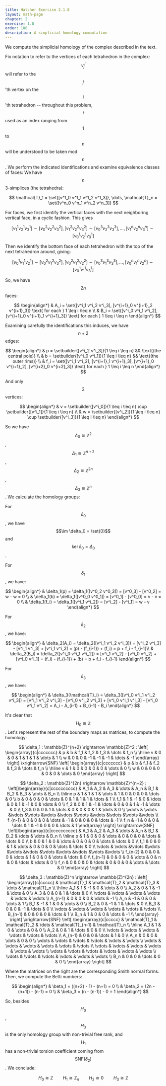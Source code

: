 ```yaml
---
title: Hatcher Exercise 2.1.8
layout: math-page
chapter: 2
exercise: 1.8
order: 108
description: A simplicial homology computation
---
```


We compute the simplicial homology of the complex described in the text.

Fix notation to refer to the vertices of each tetrahedron in the complex: $$v^i_j$$ will refer to the $$j$$'th vertex on the $$i$$'th tetrahedron -- throughout this problem, $$i$$ used as an index ranging from $$1$$ to $$n$$ will be understood to be taken mod $$n$$.
We perform the indicated identifications and examine equivalence classes of faces:
We have $$n$$ 3-simplices (the tetrahedra):

$$
\mathcal{T}_1 = \set{[v^1_0 v^1_1 v^1_2 v^1_3]}, \dots, \mathcal{T}_n = \set{[v^n_0 v^n_1 v^n_2 v^n_3]}
$$

For faces, we first identify the vertical faces with the next neighboring vertical face,  in a cyclic fashion.
This gives

$$
[v^1_1 v^1_2 v^1_3] \sim [v^2_0 v^2_2 v^2_3], [v^2_1 v^2_2 v^2_3] \sim [v^3_0 v^3_2 v^3_3], \dots, [v^n_1 v^n_2 v^n_3] \sim [v^1_0 v^1_2 v^1_3]
$$

Then we identify the bottom face of each tetrahedron with the top of the next tetrahedron around, giving:

$$
[v^1_0 v^1_1 v^1_2] \sim [v^2_0 v^2_1 v^2_3], [v^2_0 v^2_1 v^2_2] \sim [v^3_0 v^3_1 v^3_3], \dots, [v^n_0 v^n_1 v^n_2] \sim [v^1_0 v^1_1 v^1_3]
$$

So, we have $$2n$$ faces:

$$
\begin{align*}
& A_i = \set{[v^i_1 v^i_2 v^i_3], [v^{i+1}_0 v^{i+1}_2 v^{i+1}_3]} \text{ for each } 1 \leq i \leq n \\
& B_i = \set{[v^i_0 v^i_1 v^i_2], [v^{i+1}_0 v^{i+1}_1 v^{i+1}_3]} \text{ for each } 1 \leq i \leq n
\end{align*}
$$

Examining carefully the identifications this induces, we have $$n+2$$ edges:

$$
\begin{align*}
& p = \setbuilder{[v^i_2 v^i_3]}{1 \leq i \leq n} && \text{(the central pole)} \\
& b = \setbuilder{[v^i_0 v^i_1]}{1 \leq i \leq n} && \text{(the outer rims)} \\
& f_i = \set{[v^i_1 v^i_2], [v^{i+1}_1 v^{i+1}_3], [v^{i+1}_0 v^{i+1}_2], [v^{i+2}_0 v^{i+2}_3]} \text{ for each } 1 \leq i \leq n
\end{align*}
$$

And only $$2$$ vertices:

$$
\begin{align*}
& v = \setbuilder{[v^i_0]}{1 \leq i \leq n} \cup \setbuilder{[v^i_1]}{1 \leq i \leq n} \\
& w = \setbuilder{[v^i_2]}{1 \leq i \leq n} \cup \setbuilder{[v^i_3]}{1 \leq i \leq n}
\end{align*}
$$

So we have $$\Delta_0 \cong \mathbb{Z}^2$$, $$\Delta_1 \cong \mathbb{Z}^{n+2}$$, $$\Delta_2 \cong \mathbb{Z}^{2n}$$, $$\Delta_3 \cong \mathbb{Z}^n$$.
We calculate the homology groups:



For $$\delta_0$$, we have $$\im \delta_0 = \set{0}$$ and $$\ker \delta_0 = \Delta_0$$.



For $$\delta_1$$, we have:

$$
\begin{align*}
& \delta_1(p) = \delta_1([v^0_2 v^0_3]) = [v^0_3] - [v^0_2] = w - w = 0 \\
& \delta_1(b) = \delta_1([v^0_0 v^0_1]) = [v^0_1] - [v^0_0] = v - v = 0 \\
& \delta_1(f_i) = \delta_1([v^i_1 v^i_2]) = [v^i_2] - [v^i_1] = w - v
\end{align*}
$$

For $$\delta_2$$, we have:

$$
\begin{align*}
& \delta_2(A_i) = \delta_2([v^i_1 v^i_2 v^i_3]) = [v^i_2 v^i_3] - [v^i_1 v^i_3] + [v^i_1 v^i_2] = (p) - (f_{i-1}) + (f_i) = p + f_i - f_{i-1}\\
& \delta_2(B_i) = \delta_2([v^i_0 v^i_1 v^i_2]) = [v^i_1 v^i_2] - [v^i_0 v^i_2] + [v^i_0 v^i_1] = (f_i) - (f_{i-1}) + (b) = b + f_i - f_{i-1}
\end{align*}
$$

For $$\delta_3$$, we have:

$$
\begin{align*}
& \delta_3(\mathcal{T}_i) = \delta_3([v^i_0 v^i_1 v^i_2 v^i_3]) = [v^i_1 v^i_2 v^i_3] - [v^i_0 v^i_2 v^i_3] + [v^i_0 v^i_1 v^i_3] - [v^i_0 v^i_1 v^i_2] = A_i - A_{i-1} + B_{i-1} - B_i
\end{align*}
$$

It's clear that $$H_0 \cong \mathbb{Z}$$.
Let's represent the rest of the boundary maps as matrices, to compute the homology:

$$
\delta_1 : \mathbb{Z}^{n+2} \rightarrow \mathbb{Z}^2 : \left[ \begin{array}{c|ccccccc}
& p & b & f_1 & f_2 & f_3 & \dots & f_n \\ \hline
v & 0 & 0 & 1 & 1 & 1 & \dots & 1 \\
w & 0 & 0 & -1 & -1 & -1 & \dots & -1
\end{array} \right]
\xrightarrow{SNF}
\left[ \begin{array}{c|ccccccc}
& p & b & f_1 & f_2 & f_3 & \dots & f_n \\ \hline
v & 1 & 0 & 0 & 0 & 0 & \dots & 0 \\
w & 0 & 0 & 0 & 0 & 0 & \dots & 0
\end{array} \right]
$$



$$
\delta_2 : \mathbb{Z}^{2n} \rightarrow \mathbb{Z}^{n+2} : \left[\begin{array}{c|cccccccccc}
& A_1 & A_2 & A_3 & \dots & A_n & B_1 & B_2 & B_3 & \dots & B_n \\ \hline
p       & 1 & 1 & 1 & \dots & 1 & 0 & 0 & 0 & \dots & 0 \\
b       & 0 & 0 & 0 & \dots & 0 & 1 & 1 & 1 & \dots & 1 \\
f_1     & 1 & -1 & 0 & \dots & 0 & 1 & -1 & 0 & \dots & 0 \\
f_2     & 0 & 1 & -1 & \dots & 0 & 0 & 1 & -1 & \dots & 0 \\
f_3     & 0 & 0 & 1 & \dots & 0 & 0 & 0 & 1 & \dots & 0 \\
\vdots & \vdots &\vdots &\vdots &\vdots &\vdots &\vdots &\vdots &\vdots &\vdots &\vdots \\
f_{n-1} & 0 & 0 & 0 & \dots & -1 & 0 & 0 & 0 & \dots & -1 \\
f_n     & -1 & 0 & 0 & \dots & 1 & -1 & 0 & 0 & \dots & 1
\end{array} \right]
\xrightarrow{SNF}
\left[\begin{array}{c|cccccccccc}
& A_1 & A_2 & A_3 & \dots & A_n & B_1 & B_2 & \dots & \dots & B_n \\ \hline
p       & 1 & 0 & 0 & \dots & 0 & 0 & 0 & \dots & \dots & 0 \\
b       & 0 & 1 & 0 & \dots & 0 & 0 & 0 & \dots & \dots & 0 \\
f_1     & 0 & 0 & 1 & \dots & 0 & 0 & 0 & \dots & \dots & 0 \\
\vdots & \vdots &\vdots &\vdots &\vdots &\vdots &\vdots &\vdots &\vdots &\vdots &\vdots \\
f_{n-2} & 0 & 0 & 0 & \dots & 1 & 0 & 0 & \dots & \dots & 0 \\
f_{n-1} & 0 & 0 & 0 & \dots & 0 & n & 0 & \dots & \dots & 0 \\
f_n     & 0 & 0 & 0 & \dots & 0 & 0 & 0 & \dots & \dots & 0
\end{array} \right]
$$



$$
\delta_3 : \mathbb{Z}^n \rightarrow \mathbb{Z}^{2n} : \left[ \begin{array}{c|ccccc}
& \mathcal{T}_1 & \mathcal{T}_2 & \mathcal{T}_3 & \dots & \mathcal{T}_n \\ \hline
A_1     & 1 & -1 & 0 & \dots & 0 \\
A_2     & 0 & 1 & -1 & \dots & 0 \\
A_3     & 0 & 0 & 1 & \dots & 0 \\
\vdots  & \vdots & \vdots & \vdots & \vdots & \vdots \\
A_{n-1} & 0 & 0 & 0 & \dots & -1 \\
A_n     & -1 & 0 & 0 & \dots & 1 \\
B_1     & -1 & 1 & 0 & \dots & 0 \\
B_2     & 0 & -1 & 1 & \dots & 0 \\
B_3     & 0 & 0 & -1 & \dots & 0 \\
\vdots  & \vdots & \vdots & \vdots & \vdots & \vdots \\
B_{n-1} & 0 & 0 & 0 & \dots & 1 \\
B_n     & 1 & 0 & 0 & \dots & -1 \\
\end{array} \right]
\xrightarrow{SNF}
\left[ \begin{array}{c|ccccc}
& \mathcal{T}_1 & \mathcal{T}_2 & \dots & \mathcal{T}_{n-1} & \mathcal{T}_n \\ \hline
A_1     & 1 & 0 & \dots & 0 & 0 \\
A_2     & 0 & 1 & \dots & 0 & 0 \\
\vdots  & \vdots & \vdots & \vdots & \vdots & \vdots \\
A_{n-1} & 0 & 0 & \dots & 1 & 0 \\
A_n     & 0 & 0 & \dots & 0 & 0 \\
\vdots  & \vdots & \vdots & \vdots & \vdots & \vdots \\
\vdots  & \vdots & \vdots & \vdots & \vdots & \vdots \\
\vdots  & \vdots & \vdots & \vdots & \vdots & \vdots \\
\vdots  & \vdots & \vdots & \vdots & \vdots & \vdots \\
\vdots  & \vdots & \vdots & \vdots & \vdots & \vdots \\
B_n     & 0 & 0 & \dots & 0 & 0 \\
\end{array} \right]
$$

Where the matrices on the right are the corresponding Smith normal forms.
Then, we compute the Betti numbers:

$$
\begin{align*}
& \beta_1 = ((n+2) - 1) - (n+1) = 0 \\
& \beta_2 = (2n - (n+1)) - (n-1) = 0 \\
& \beta_3 = (n - (n-1)) - 0 = 1
\end{align*}
$$

So, besides $$H_0$$, $$H_3$$ is the only homology group with non-trivial free rank, and $$H_1$$ has a non-trivial torsion coefficient coming from $$\mathsf{SNF}(\delta_2)$$.
We conclude:

$$
H_0 \cong \mathbb{Z} \qquad H_1 \cong \mathbb{Z}_n \qquad H_2 \cong 0 \qquad H_3 \cong \mathbb{Z}
$$
